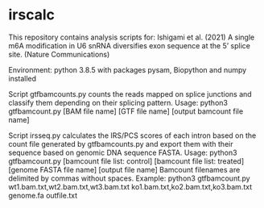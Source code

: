 # irscalc

This repository contains analysis scripts for:
Ishigami et al. (2021) A single m6A modification in U6 snRNA diversifies exon sequence at the 5’ splice site. (Nature Communications)

Environment:
python 3.8.5 with packages pysam, Biopython and numpy installed

Script gtfbamcounts.py counts the reads mapped on splice junctions and classify them depending on their splicing pattern.
Usage: python3 gtfbamcount.py [BAM file name] [GTF file name] [output bamcount file name]

Script irsseq.py calculates the IRS/PCS scores of each intron based on the count file generated by gtfbamcounts.py and export them with their sequence based on genomic DNA sequence FASTA.
Usage: python3 gtfbamcount.py [bamcount file list: control] [bamcount file list: treated] [genome FASTA file name] [output file name]
Bamcount filenames are delimited by commas without spaces.
Example: python3 gtfbamcount.py wt1.bam.txt,wt2.bam.txt,wt3.bam.txt ko1.bam.txt,ko2.bam.txt,ko3.bam.txt genome.fa outfile.txt

